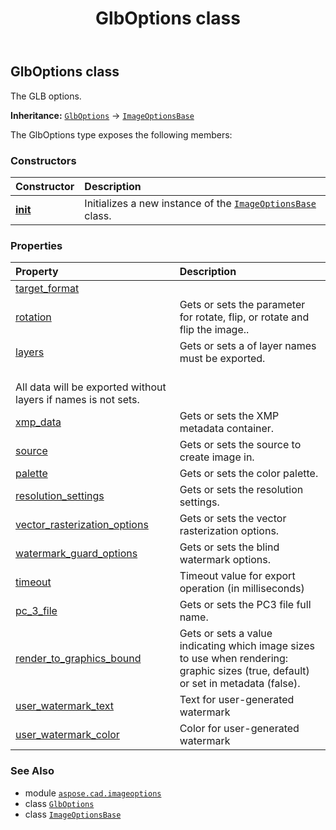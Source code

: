 ﻿---
title: GlbOptions class
second_title: Aspose.CAD for Python via .NET API References
description: 
type: docs
weight: 170
url: /python-net/aspose.cad.imageoptions/glboptions/
is_root: false
---

## GlbOptions class

The GLB options.



**Inheritance:** [`GlbOptions`](/cad/python-net/aspose.cad.imageoptions/glboptions) → 
[`ImageOptionsBase`](/cad/python-net/aspose.cad.imageoptions/imageoptionsbase)



The GlbOptions type exposes the following members:

### Constructors
| Constructor | Description |
| :- | :- |
| [__init__](/cad/python-net/aspose.cad.imageoptions/glboptions/__init__/#) | Initializes a new instance of the [`ImageOptionsBase`](/cad/python-net/aspose.cad.imageoptions/imageoptionsbase) class. |


### Properties
| Property | Description |
| :- | :- |
| [target_format](/cad/python-net/aspose.cad.imageoptions/glboptions/target_format) |  |
| [rotation](/cad/python-net/aspose.cad.imageoptions/glboptions/rotation) | Gets or sets the parameter for rotate, flip, or rotate and flip the image.. |
| [layers](/cad/python-net/aspose.cad.imageoptions/glboptions/layers) | Gets or sets a of layer names must be exported.<br/>All data will be exported without layers if names is not sets. |
| [xmp_data](/cad/python-net/aspose.cad.imageoptions/glboptions/xmp_data) | Gets or sets the XMP metadata container. |
| [source](/cad/python-net/aspose.cad.imageoptions/glboptions/source) | Gets or sets the source to create image in. |
| [palette](/cad/python-net/aspose.cad.imageoptions/glboptions/palette) | Gets or sets the color palette. |
| [resolution_settings](/cad/python-net/aspose.cad.imageoptions/glboptions/resolution_settings) | Gets or sets the resolution settings. |
| [vector_rasterization_options](/cad/python-net/aspose.cad.imageoptions/glboptions/vector_rasterization_options) | Gets or sets the vector rasterization options. |
| [watermark_guard_options](/cad/python-net/aspose.cad.imageoptions/glboptions/watermark_guard_options) | Gets or sets the blind watermark options. |
| [timeout](/cad/python-net/aspose.cad.imageoptions/glboptions/timeout) | Timeout value for export operation (in milliseconds) |
| [pc_3_file](/cad/python-net/aspose.cad.imageoptions/glboptions/pc_3_file) | Gets or sets the PC3 file full name. |
| [render_to_graphics_bound](/cad/python-net/aspose.cad.imageoptions/glboptions/render_to_graphics_bound) | Gets or sets a value indicating which image sizes to use when rendering: graphic sizes (true, default) or set in metadata (false). |
| [user_watermark_text](/cad/python-net/aspose.cad.imageoptions/glboptions/user_watermark_text) | Text for user-generated watermark |
| [user_watermark_color](/cad/python-net/aspose.cad.imageoptions/glboptions/user_watermark_color) | Color for user-generated watermark |



### See Also
* module [`aspose.cad.imageoptions`](..)
* class [`GlbOptions`](/cad/python-net/aspose.cad.imageoptions/glboptions)
* class [`ImageOptionsBase`](/cad/python-net/aspose.cad.imageoptions/imageoptionsbase)

